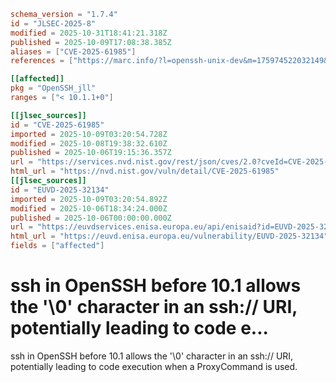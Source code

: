 ```toml
schema_version = "1.7.4"
id = "JLSEC-2025-8"
modified = 2025-10-31T18:41:21.318Z
published = 2025-10-09T17:08:38.385Z
aliases = ["CVE-2025-61985"]
references = ["https://marc.info/?l=openssh-unix-dev&m=175974522032149&w=2", "https://www.openssh.com/releasenotes.html#10.1p1", "https://www.openwall.com/lists/oss-security/2025/10/06/1"]

[[affected]]
pkg = "OpenSSH_jll"
ranges = ["< 10.1.1+0"]

[[jlsec_sources]]
id = "CVE-2025-61985"
imported = 2025-10-09T03:20:54.728Z
modified = 2025-10-08T19:38:32.610Z
published = 2025-10-06T19:15:36.357Z
url = "https://services.nvd.nist.gov/rest/json/cves/2.0?cveId=CVE-2025-61985"
html_url = "https://nvd.nist.gov/vuln/detail/CVE-2025-61985"
[[jlsec_sources]]
id = "EUVD-2025-32134"
imported = 2025-10-09T03:20:54.892Z
modified = 2025-10-06T18:34:24.000Z
published = 2025-10-06T00:00:00.000Z
url = "https://euvdservices.enisa.europa.eu/api/enisaid?id=EUVD-2025-32134"
html_url = "https://euvd.enisa.europa.eu/vulnerability/EUVD-2025-32134"
fields = ["affected"]
```

# ssh in OpenSSH before 10.1 allows the '\0' character in an ssh:// URI, potentially leading to code e...

ssh in OpenSSH before 10.1 allows the '\0' character in an ssh:// URI, potentially leading to code execution when a ProxyCommand is used.

